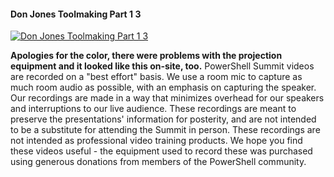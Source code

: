 ﻿#### Don Jones Toolmaking Part 1 3

[![Don Jones Toolmaking Part 1 3](https://i4.ytimg.com/vi/KprrLkjPq_c/hqdefault.jpg "Don Jones Toolmaking Part 1 3")](https://www.youtube.com/watch?v=KprrLkjPq_c)

**Apologies for the color, there were problems with the projection equipment and it looked like this on-site, too.** PowerShell Summit videos are recorded on a "best effort" basis. We use a room mic to capture as much room audio as possible, with an emphasis on capturing the speaker. Our recordings are made in a way that minimizes overhead for our speakers and interruptions to our live audience. These recordings are meant to preserve the presentations' information for posterity, and are not intended to be a substitute for attending the Summit in person. These recordings are not intended as professional video training products. We hope you find these videos useful - the equipment used to record these was purchased using generous donations from members of the PowerShell community.


